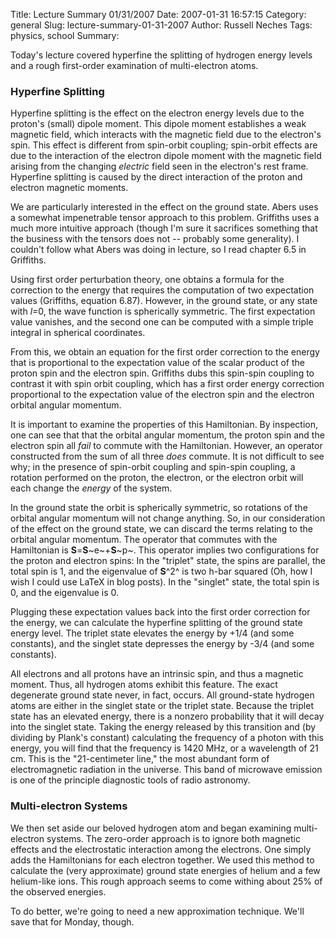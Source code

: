 Title: Lecture Summary 01/31/2007
Date: 2007-01-31 16:57:15
Category: general
Slug: lecture-summary-01-31-2007
Author: Russell Neches
Tags: physics, school
Summary: 


Today's lecture covered hyperfine the splitting of hydrogen energy
levels and a rough first-order examination of multi-electron atoms.

### Hyperfine Splitting

Hyperfine splitting is the effect on the electron energy levels due to
the proton's (small) dipole moment. This dipole moment establishes a
weak magnetic field, which interacts with the magnetic field due to the
electron's spin. This effect is different from spin-orbit coupling;
spin-orbit effects are due to the interaction of the electron dipole
moment with the magnetic field arising from the changing *electric*
field seen in the electron's rest frame. Hyperfine splitting is caused
by the direct interaction of the proton and electron magnetic moments.

We are particularly interested in the effect on the ground state. Abers
uses a somewhat impenetrable tensor approach to this problem. Griffiths
uses a much more intuitive approach (though I'm sure it sacrifices
something that the business with the tensors does not -- probably some
generality). I couldn't follow what Abers was doing in lecture, so I
read chapter 6.5 in Griffiths.

Using first order perturbation theory, one obtains a formula for the
correction to the energy that requires the computation of two
expectation values (Griffiths, equation 6.87). However, in the ground
state, or any state with *l*=0, the wave function is spherically
symmetric. The first expectation value vanishes, and the second one can
be computed with a simple triple integral in spherical coordinates.

From this, we obtain an equation for the first order correction to the
energy that is proportional to the expectation value of the scalar
product of the proton spin and the electron spin. Griffiths dubs this
spin-spin coupling to contrast it with spin orbit coupling, which has a
first order energy correction proportional to the expectation value of
the electron spin and the electron orbital angular momentum.

It is important to examine the properties of this Hamiltonian. By
inspection, one can see that that the orbital angular momentum, the
proton spin and the electron spin all *fail* to commute with the
Hamiltonian. However, an operator constructed from the sum of all three
*does* commute. It is not difficult to see why; in the presence of
spin-orbit coupling and spin-spin coupling, a rotation performed on the
proton, the electron, or the electron orbit will each change the
*energy* of the system.

In the ground state the orbit is spherically symmetric, so rotations of
the orbital angular momentum will not change anything. So, in our
consideration of the effect on the ground state, we can discard the
terms relating to the orbital angular momentum. The operator that
commutes with the Hamiltonian is **S**=**S**~e~+**S**~p~. This operator
implies two configurations for the proton and electron spins: In the
"triplet" state, the spins are parallel, the total spin is 1, and the
eigenvalue of **S**^2^ is two h-bar squared (Oh, how I wish I could use
LaTeX in blog posts). In the "singlet" state, the total spin is 0, and
the eigenvalue is 0.

Plugging these expectation values back into the first order correction
for the energy, we can calculate the hyperfine splitting of the ground
state energy level. The triplet state elevates the energy by +1/4 (and
some constants), and the singlet state depresses the energy by -3/4 (and
some constants).

All electrons and all protons have an intrinsic spin, and thus a
magnetic moment. Thus, all hydrogen atoms exhibit this feature. The
exact degenerate ground state never, in fact, occurs. All ground-state
hydrogen atoms are either in the singlet state or the triplet state.
Because the triplet state has an elevated energy, there is a nonzero
probability that it will decay into the singlet state. Taking the energy
released by this transition and (by dividing by Plank's constant)
calculating the frequency of a photon with this energy, you will find
that the frequency is 1420 MHz, or a wavelength of 21 cm. This is the
"21-centimeter line," the most abundant form of electromagnetic
radiation in the universe. This band of microwave emission is one of the
principle diagnostic tools of radio astronomy.

### Multi-electron Systems

We then set aside our beloved hydrogen atom and began examining
multi-electron systems. The zero-order approach is to ignore both
magnetic effects and the electrostatic interaction among the electrons.
One simply adds the Hamiltonians for each electron together. We used
this method to calculate the (very approximate) ground state energies of
helium and a few helium-like ions. This rough approach seems to come
withing about 25% of the observed energies.

To do better, we're going to need a new approximation technique. We'll
save that for Monday, though.
